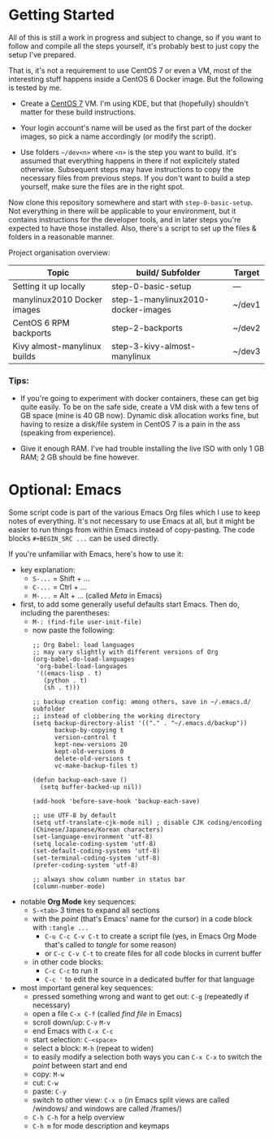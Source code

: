 # Getting Started
All of this is still a work in progress and subject to change, so if you
want to follow and compile all the steps yourself, it's probably best to
just copy the setup I've prepared.

That is, it's not a requirement to use CentOS 7 or even a VM, most of
the interesting stuff happens inside a CentOS 6 Docker image.  But the
following is tested by me.

- Create a [CentOS 7](http://isoredirect.centos.org/centos/7/isos/x86_64/)
  VM.  I'm using KDE, but that (hopefully) shouldn't matter for these
  build instructions.

- Your login account's name will be used as the first part of the docker
  images, so pick a name accordingly (or modify the script).

- Use folders `~/dev<n>` where `<n>` is the step you want to build.
  It's assumed that everything happens in there if not explicitely
  stated otherwise.  Subsequent steps may have instructions to copy the
  necessary files from previous steps.  If you don't want to build a
  step yourself, make sure the files are in the right spot.

Now clone this repository somewhere and start with `step-0-basic-setup`.
Not everything in there will be applicable to your environment, but it
contains instructions for the developer tools, and in later steps you're
expected to have those installed.  Also, there's a script to set up the
files & folders in a reasonable manner.

Project organisation overview:

| Topic                        | build/ Subfolder                   | Target  |
|------------------------------|------------------------------------|---------|
| Setting it up locally        | step-0-basic-setup                 | &mdash; |
| manylinux2010 Docker images  | step-1-manylinux2010-docker-images | ~/dev1  |
| CentOS 6 RPM backports       | step-2-backports                   | ~/dev2  |
| Kivy almost-manylinux builds | step-3-kivy-almost-manylinux       | ~/dev3  |


### Tips:
- If you're going to experiment with docker containers, these can get
  big quite easily.  To be on the safe side, create a VM disk with a few
  tens of GB space (mine is 40 GB now).  Dynamic disk allocation works
  fine, but having to resize a disk/file system in CentOS 7 is a pain in
  the ass (speaking from experience).

- Give it enough RAM.  I've had trouble installing the live ISO with only
  1 GB RAM; 2 GB should be fine however.


# Optional: Emacs
Some script code is part of the various Emacs Org files which I use to
keep notes of everything.  It's not necessary to use Emacs at all, but
it might be easier to run things from within Emacs instead of
copy-pasting.  The code blocks `#+BEGIN_SRC ...` can be used directly.

If you're unfamiliar with Emacs, here's how to use it:

- key explanation:
  - `S-...` = Shift + ...
  - `C-...` = Ctrl + ...
  - `M-...` = Alt + ... (called *Meta* in Emacs)
- first, to add some generally useful defaults start Emacs.  Then do,
  including the parentheses:
  - `M-: (find-file user-init-file)`
  - now paste the following:
    ```elisp
    ;; Org Babel: load languages
    ;; may vary slightly with different versions of Org
    (org-babel-do-load-languages
     'org-babel-load-languages
     '((emacs-lisp . t)
       (python . t)
       (sh . t)))

    ;; backup creation config: among others, save in ~/.emacs.d/ subfolder
    ;; instead of clobbering the working directory
    (setq backup-directory-alist '(("." . "~/.emacs.d/backup"))
          backup-by-copying t
          version-control t
          kept-new-versions 20
          kept-old-versions 0
          delete-old-versions t
          vc-make-backup-files t)

    (defun backup-each-save ()
      (setq buffer-backed-up nil))

    (add-hook 'before-save-hook 'backup-each-save)

    ;; use UTF-8 by default
    (setq utf-translate-cjk-mode nil) ; disable CJK coding/encoding (Chinese/Japanese/Korean characters)
    (set-language-environment 'utf-8)
    (setq locale-coding-system 'utf-8)
    (set-default-coding-systems 'utf-8)
    (set-terminal-coding-system 'utf-8)
    (prefer-coding-system 'utf-8)

    ;; always show column number in status bar
    (column-number-mode)
    ```
- notable **Org Mode** key sequences:
  - `S-<tab>` 3 times to expand all sections
  - with the *point* (that's Emacs' name for the cursor) in a code block
    with `:tangle ...`
    - `C-u C-c C-v C-t` to create a script file (yes, in Emacs Org Mode
      that's called to *tangle* for some reason)
    - or `C-c C-v C-t` to create files for all code blocks in current
      buffer
  - in other code blocks:
    - `C-c C-c` to run it
    - `C-c '` to edit the source in a dedicated buffer for that language
- most important general key sequences:
  - pressed something wrong and want to get out: `C-g` (repeatedly if
    necessary)
  - open a file `C-x C-f` (called *find file* in Emacs)
  - scroll down/up: `C-v` `M-v`
  - end Emacs with `C-x C-c`
  - start selection: `C-<space>`
  - select a block: `M-h` (repeat to widen)
  - to easily modify a selection both ways you can `C-x C-x` to switch
        the *point* between start and end
  - copy: `M-w`
  - cut: `C-w`
  - paste: `C-y`
  - switch to other view: `C-x o` (in Emacs split views are called
    /windows/ and windows are called /frames/)
  - `C-h C-h` for a help overview
  - `C-h m` for mode description and keymaps
